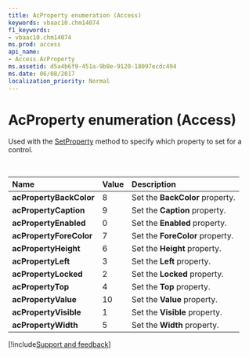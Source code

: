 ```yaml
---
title: AcProperty enumeration (Access)
keywords: vbaac10.chm14074
f1_keywords:
- vbaac10.chm14074
ms.prod: access
api_name:
- Access.AcProperty
ms.assetid: d5a4b6f9-451a-9b8e-9120-18097ecdc494
ms.date: 06/08/2017
localization_priority: Normal
---
```



# AcProperty enumeration (Access)

Used with the [SetProperty](Access.DoCmd.SetProperty.md) method to specify which property to set for a control.

<br/>

|Name|Value|Description|
|:-----|:-----|:-----|
|**acPropertyBackColor**|8|Set the **BackColor** property.|
|**acPropertyCaption**|9|Set the **Caption** property.|
|**acPropertyEnabled**|0|Set the **Enabled** property.|
|**acPropertyForeColor**|7|Set the **ForeColor** property.|
|**acPropertyHeight**|6|Set the **Height** property.|
|**acPropertyLeft**|3|Set the **Left** property.|
|**acPropertyLocked**|2|Set the **Locked** property.|
|**acPropertyTop**|4|Set the **Top** property.|
|**acPropertyValue**|10|Set the **Value** property.|
|**acPropertyVisible**|1|Set the **Visible** property.|
|**acPropertyWidth**|5|Set the **Width** property.|

[!include[Support and feedback](~/includes/feedback-boilerplate.md)]